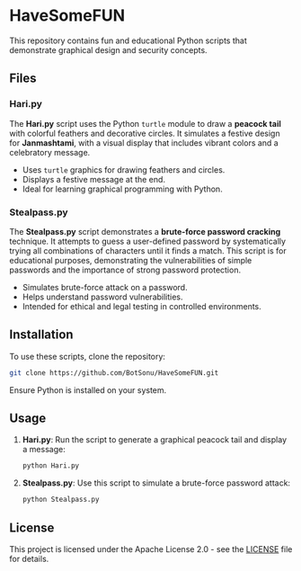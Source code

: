
# HaveSomeFUN

This repository contains fun and educational Python scripts that demonstrate graphical design and security concepts.

## Files

### Hari.py

The **Hari.py** script uses the Python `turtle` module to draw a **peacock tail** with colorful feathers and decorative circles. It simulates a festive design for **Janmashtami**, with a visual display that includes vibrant colors and a celebratory message.

- Uses `turtle` graphics for drawing feathers and circles.
- Displays a festive message at the end.
- Ideal for learning graphical programming with Python.

### Stealpass.py

The **Stealpass.py** script demonstrates a **brute-force password cracking** technique. It attempts to guess a user-defined password by systematically trying all combinations of characters until it finds a match. This script is for educational purposes, demonstrating the vulnerabilities of simple passwords and the importance of strong password protection.

- Simulates brute-force attack on a password.
- Helps understand password vulnerabilities.
- Intended for ethical and legal testing in controlled environments.

## Installation

To use these scripts, clone the repository:

```bash
git clone https://github.com/BotSonu/HaveSomeFUN.git
```

Ensure Python is installed on your system.

## Usage

1. **Hari.py**: Run the script to generate a graphical peacock tail and display a message:
   ```bash
   python Hari.py
   ```

2. **Stealpass.py**: Use this script to simulate a brute-force password attack:
   ```bash
   python Stealpass.py
   ```

## License

This project is licensed under the Apache License 2.0 - see the [LICENSE](LICENSE) file for details.

